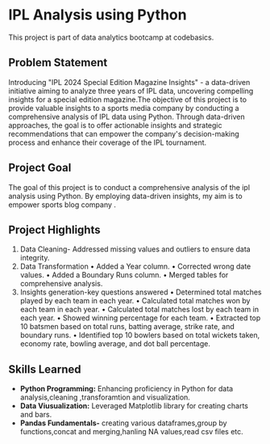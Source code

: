 # IPL Analysis using Python
  This project is part of data analytics bootcamp at codebasics.
 
## Problem Statement
Introducing "IPL 2024 Special Edition Magazine Insights" - a data-driven initiative aiming to analyze three years of IPL data, uncovering compelling insights for a special edition magazine.The objective of this project is to provide valuable insights to a sports media company by conducting a comprehensive analysis of IPL data using Python. Through data-driven approaches, the goal is to offer actionable insights and strategic recommendations that can empower the company's decision-making process and enhance their coverage of the IPL tournament.

## Project Goal

The goal of this project is to conduct a comprehensive analysis of the ipl analysis using Python. By employing data-driven insights,
my  aim is to empower sports blog company .

## Project Highlights

1. Data Cleaning- Addressed missing values and outliers to ensure data integrity.
2. Data Transformation
        • Added a Year column.
        • Corrected wrong date values.
        • Added a Boundary Runs column.
        • Merged tables for comprehensive analysis.
3. Insights generation-key questions answered 
        • Determined total matches played by each team in each year.
        • Calculated total matches won by each team in each year.
        • Calculated total matches lost by each team in each year.
        • Showed winning percentage for each team.
        • Extracted top 10 batsmen based on total runs, batting average, strike rate, and boundary runs.
        • Identified top 10 bowlers based on total wickets taken, economy rate, bowling average, and dot ball percentage.

## Skills Learned
- **Python Programming:** Enhancing proficiency in Python for data analysis,cleaning ,transforamtion and visualization.
- **Data Viusualization:** Leveraged Matplotlib library for creating charts and bars.
- **Pandas Fundamentals-** creating various dataframes,group by functions,concat and merging,hanling NA values,read csv files etc.

